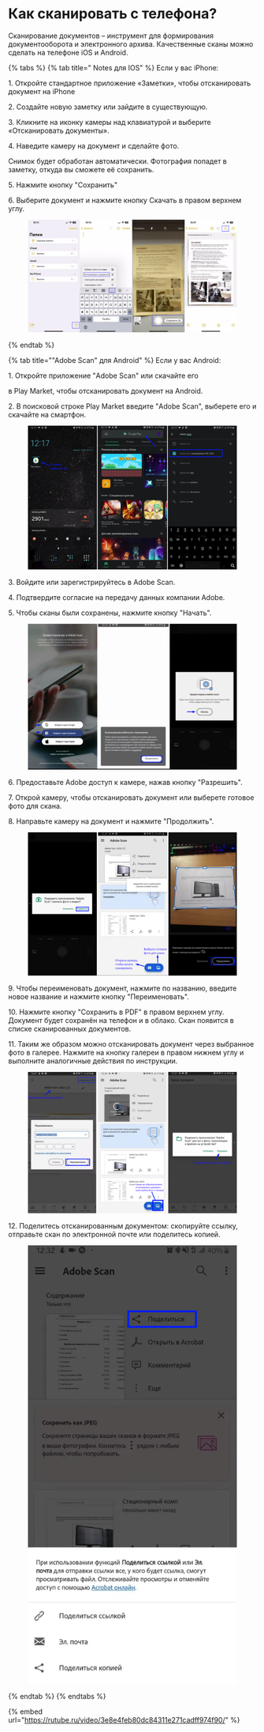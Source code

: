 # Как сканировать с телефона?

Сканирование документов – инструмент для формирования документооборота и электронного архива. Качественные сканы можно сделать на телефоне  iOS и Android.

{% tabs %}
{% tab title=" Notes для IOS" %}
Если у вас iPhone:

1\. Откройте стандартное приложение «Заметки», чтобы отсканировать документ на iPhone

2\. Создайте новую заметку или зайдите в существующую.

3\. Кликните на иконку камеры над клавиатурой и выберите «Отсканировать документы».&#x20;

4\. Наведите камеру на документ и сделайте фото.&#x20;

Снимок будет обработан автоматически. Фотография попадет в заметку, откуда вы сможете её сохранить.

5\. Нажмите кнопку "Сохранить"&#x20;

6\. Выберите документ и нажмите кнопку Скачать в правом верхнем углу.

<figure><img src="../.gitbook/assets/image (13).png" alt=""><figcaption></figcaption></figure>
{% endtab %}

{% tab title=""Adobe Scan" для Android" %}
Если у вас Android:

1\. Откройте приложение "Adobe Scan" или скачайте его&#x20;

в Play Market, чтобы отсканировать документ на Android.

2\. В поисковой строке Play Market введите "Adobe Scan", выберете его и скачайте на смартфон.

<figure><img src="../.gitbook/assets/image (15).png" alt=""><figcaption></figcaption></figure>

3\. Войдите или зарегистрируйтесь в Adobe Scan.

4\. Подтвердите согласие на передачу данных компании Adobe.&#x20;

5\. Чтобы сканы были сохранены, нажмите кнопку "Начать".

<figure><img src="../.gitbook/assets/image (16).png" alt=""><figcaption></figcaption></figure>

6\. Предоставьте Adobe доступ к камере, нажав кнопку "Разрешить".

7\. Открой камеру, чтобы отсканировать документ или выберете готовое фото для скана.

8\. Направьте камеру на документ и нажмите "Продолжить".

<figure><img src="../.gitbook/assets/image (17).png" alt=""><figcaption></figcaption></figure>

9\. Чтобы переименовать документ, нажмите по названию, введите новое название и нажмите кнопку "Переименовать".

10\. Нажмите кнопку "Сохранить в PDF" в правом верхнем углу. Документ будет сохранён на телефон и в облако. Скан появится в списке сканированных документов.

11\. Таким же образом можно отсканировать документ через выбранное фото в галерее. Нажмите на кнопку галереи в правом нижнем углу и выполните аналогичные действия по инструкции.

<figure><img src="../.gitbook/assets/image (18).png" alt=""><figcaption></figcaption></figure>

12\. Поделитесь отсканированным документом: скопируйте ссылку, отправьте скан по электронной почте или поделитесь копией.

<figure><img src="../.gitbook/assets/image (19).png" alt=""><figcaption></figcaption></figure>
{% endtab %}
{% endtabs %}

{% embed url="https://rutube.ru/video/3e8e4feb80dc84311e271cadff974f90/" %}
